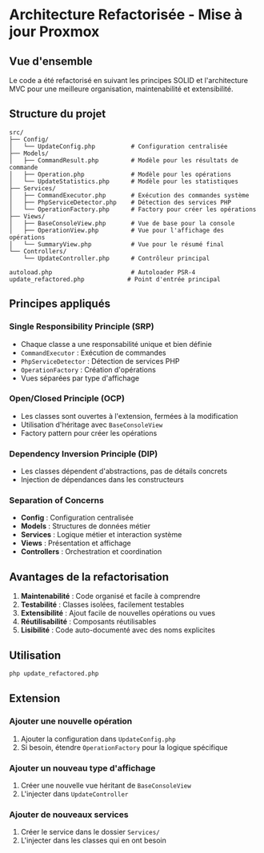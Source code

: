 # Architecture Refactorisée - Mise à jour Proxmox

## Vue d'ensemble

Le code a été refactorisé en suivant les principes SOLID et l'architecture MVC pour une meilleure organisation, maintenabilité et extensibilité.

## Structure du projet

```
src/
├── Config/
│   └── UpdateConfig.php          # Configuration centralisée
├── Models/
│   ├── CommandResult.php         # Modèle pour les résultats de commande
│   ├── Operation.php             # Modèle pour les opérations
│   └── UpdateStatistics.php      # Modèle pour les statistiques
├── Services/
│   ├── CommandExecutor.php       # Exécution des commandes système
│   ├── PhpServiceDetector.php    # Détection des services PHP
│   └── OperationFactory.php      # Factory pour créer les opérations
├── Views/
│   ├── BaseConsoleView.php       # Vue de base pour la console
│   ├── OperationView.php         # Vue pour l'affichage des opérations
│   └── SummaryView.php           # Vue pour le résumé final
└── Controllers/
    └── UpdateController.php      # Contrôleur principal

autoload.php                      # Autoloader PSR-4
update_refactored.php            # Point d'entrée principal
```

## Principes appliqués

### Single Responsibility Principle (SRP)
- Chaque classe a une responsabilité unique et bien définie
- `CommandExecutor` : Exécution de commandes
- `PhpServiceDetector` : Détection de services PHP
- `OperationFactory` : Création d'opérations
- Vues séparées par type d'affichage

### Open/Closed Principle (OCP)
- Les classes sont ouvertes à l'extension, fermées à la modification
- Utilisation d'héritage avec `BaseConsoleView`
- Factory pattern pour créer les opérations

### Dependency Inversion Principle (DIP)
- Les classes dépendent d'abstractions, pas de détails concrets
- Injection de dépendances dans les constructeurs

### Separation of Concerns
- **Config** : Configuration centralisée
- **Models** : Structures de données métier
- **Services** : Logique métier et interaction système
- **Views** : Présentation et affichage
- **Controllers** : Orchestration et coordination

## Avantages de la refactorisation

1. **Maintenabilité** : Code organisé et facile à comprendre
2. **Testabilité** : Classes isolées, facilement testables
3. **Extensibilité** : Ajout facile de nouvelles opérations ou vues
4. **Réutilisabilité** : Composants réutilisables
5. **Lisibilité** : Code auto-documenté avec des noms explicites

## Utilisation

```bash
php update_refactored.php
```

## Extension

### Ajouter une nouvelle opération
1. Ajouter la configuration dans `UpdateConfig.php`
2. Si besoin, étendre `OperationFactory` pour la logique spécifique

### Ajouter un nouveau type d'affichage
1. Créer une nouvelle vue héritant de `BaseConsoleView`
2. L'injecter dans `UpdateController`

### Ajouter de nouveaux services
1. Créer le service dans le dossier `Services/`
2. L'injecter dans les classes qui en ont besoin
